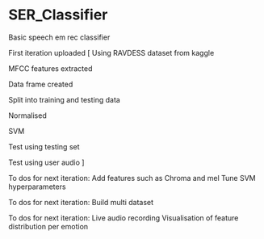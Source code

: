 # SER_Classifier
Basic speech em rec classifier

First iteration uploaded [
Using RAVDESS dataset from kaggle

MFCC features extracted

Data frame created

Split into training and testing data

Normalised

SVM

Test using testing set

Test using user audio
]

To dos for next iteration:
  Add features such as Chroma and mel
  Tune SVM hyperparameters
  
To dos for next iteration:
  Build multi dataset
  
To dos for next iteration:
  Live audio recording
  Visualisation of feature distribution per emotion
